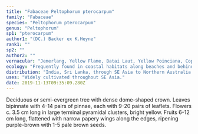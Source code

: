 ```yaml
---
title: "Fabaceae Peltophorum pterocarpum"
family: "Fabaceae"
species: "Peltophorum pterocarpum"
genus: "Peltophorum"
sp1: "pterocarpum"
author1: "(DC.) Backer ex K.Heyne"
rank1: ""
sp2: ""
author2: ""
vernacular: "Jemerlang, Yellow Flame, Batai Laut, Yellow Poinciana, Copper Pod, Rusty Shield"
ecology: "Frequently found in coastal habitats along beaches and behind mangrove."
distribution: "India, Sri Lanka, through SE Asia to Northern Australia."
uses: "Widely cultivated throughout SE Asia."
date: 2019-11-13T09:35:09.280Z
---
```

Deciduous or semi-evergreen tree with dense dome-shaped crown. Leaves bipinnate with 4-14 pairs of pinnae, each with 9-20 pairs of leaflets. Flowers c. 3.5 cm long in large terminal pyramidal clusters, bright yellow. Fruits 6-12 cm long, flattened with narrow papery wings along the edges, ripening purple-brown with 1-5 pale brown seeds.